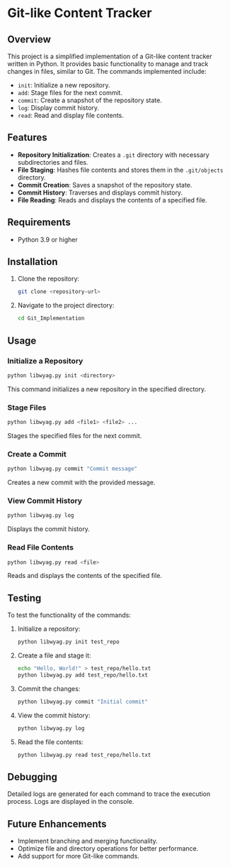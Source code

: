 # Git-like Content Tracker

## Overview
This project is a simplified implementation of a Git-like content tracker written in Python. It provides basic functionality to manage and track changes in files, similar to Git. The commands implemented include:

- `init`: Initialize a new repository.
- `add`: Stage files for the next commit.
- `commit`: Create a snapshot of the repository state.
- `log`: Display commit history.
- `read`: Read and display file contents.

## Features
- **Repository Initialization**: Creates a `.git` directory with necessary subdirectories and files.
- **File Staging**: Hashes file contents and stores them in the `.git/objects` directory.
- **Commit Creation**: Saves a snapshot of the repository state.
- **Commit History**: Traverses and displays commit history.
- **File Reading**: Reads and displays the contents of a specified file.

## Requirements
- Python 3.9 or higher

## Installation
1. Clone the repository:
   ```bash
   git clone <repository-url>
   ```
2. Navigate to the project directory:
   ```bash
   cd Git_Implementation
   ```

## Usage
### Initialize a Repository
```bash
python libwyag.py init <directory>
```
This command initializes a new repository in the specified directory.

### Stage Files
```bash
python libwyag.py add <file1> <file2> ...
```
Stages the specified files for the next commit.

### Create a Commit
```bash
python libwyag.py commit "Commit message"
```
Creates a new commit with the provided message.

### View Commit History
```bash
python libwyag.py log
```
Displays the commit history.

### Read File Contents
```bash
python libwyag.py read <file>
```
Reads and displays the contents of the specified file.

## Testing
To test the functionality of the commands:
1. Initialize a repository:
   ```bash
   python libwyag.py init test_repo
   ```
2. Create a file and stage it:
   ```bash
   echo "Hello, World!" > test_repo/hello.txt
   python libwyag.py add test_repo/hello.txt
   ```
3. Commit the changes:
   ```bash
   python libwyag.py commit "Initial commit"
   ```
4. View the commit history:
   ```bash
   python libwyag.py log
   ```
5. Read the file contents:
   ```bash
   python libwyag.py read test_repo/hello.txt
   ```

## Debugging
Detailed logs are generated for each command to trace the execution process. Logs are displayed in the console.

## Future Enhancements
- Implement branching and merging functionality.
- Optimize file and directory operations for better performance.
- Add support for more Git-like commands.


